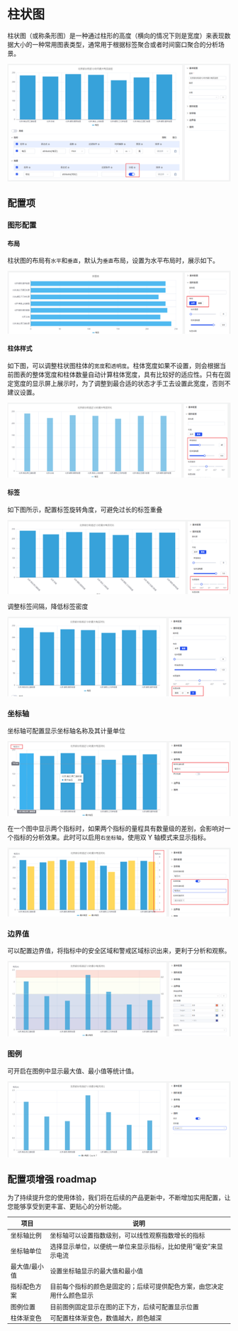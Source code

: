 # 柱状图

柱状图（或称条形图）是一种通过柱形的高度（横向的情况下则是宽度）来表现数据大小的一种常用图表类型，通常用于根据标签聚合或者时间窗口聚合的分析场景。

![趋势图示例](./images/bar-demo.png)

## 配置项

### 图形配置

#### 布局

柱状图的布局有`水平`和`垂直`，默认为`垂直`布局，设置为水平布局时，展示如下。

![柱状图水平布局](./images/bar-horizontal.png)

#### 柱体样式

如下图，可以调整柱状图柱体的`宽度`和`透明度`。柱体宽度如果不设置，则会根据当前图表的整体宽度和柱体数量自动计算柱体宽度，具有比较好的适应性。只有在固定宽度的显示屏上展示时，为了调整到最合适的状态才手工去设置此宽度，否则不建议设置。

![柱体样式](./images/bar-style.png)

#### 标签

如下图所示，配置标签旋转角度，可避免过长的标签重叠

![标签旋转](./images/bar-rotate.png)

调整标签间隔，降低标签密度

![标签间隔](./images/bar-interval.png)

### 坐标轴

坐标轴可配置显示坐标轴名称及其计量单位

![坐标轴标题](./images/bar-ytitle.png)

在一个图中显示两个指标时，如果两个指标的量程具有数量级的差别，会影响对一个指标的分析效果。此时可以启用`右坐标轴`，使用双 Y 轴模式来显示指标。

![坐标轴](./images/bar-bothY.png)

### 边界值

可以配置边界值，将指标中的安全区域和警戒区域标识出来，更利于分析和观察。

![边界值](./images/bar-limit.png)

### 图例

可开启在图例中显示最大值、最小值等统计值。

![图例](./images/bar-legend.png)

## 配置项增强 roadmap

为了持续提升您的使用体验，我们将在后续的产品更新中，不断增加实用配置，让您能够享受到更丰富、更贴心的分析功能。

| 项目       | 说明                                                         |
|------------|--------------------------------------------------------------|
| 坐标轴比例  | 坐标轴可以设置指数级别，可以线性观察指数增长的指标               |
| 坐标轴单位  | 选择显示单位，以便统一单位来显示指标，比如使用“毫安”来显示电流     |
| 最大值/最小值 | 设置坐标轴显示的最大值和最小值     |
| 指标配色方案  | 目前每个指标的颜色是固定的；后续可提供配色方案，由您决定用什么颜色显示 |
| 图例位置  | 目前图例固定显示在图的正下方，后续可配置显示位置 |
| 柱体渐变色  | 可配置柱体渐变色，数值越大，颜色越深 |
